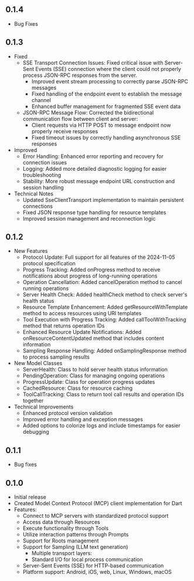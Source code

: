 ## 0.1.4

* Bug Fixes

## 0.1.3

* Fixed
    * SSE Transport Connection Issues: Fixed critical issue with Server-Sent Events (SSE) connection where the client could not properly process JSON-RPC responses from the server.
      * Improved event stream processing to correctly parse JSON-RPC messages
      * Fixed handling of the endpoint event to establish the message channel
      * Enhanced buffer management for fragmented SSE event data
    * JSON-RPC Message Flow: Corrected the bidirectional communication flow between client and server:
      * Client requests via HTTP POST to message endpoint now properly receive responses
      * Fixed timeout issues by correctly handling asynchronous SSE responses
* Improved
    * Error Handling: Enhanced error reporting and recovery for connection issues
    * Logging: Added more detailed diagnostic logging for easier troubleshooting
    * Stability: More robust message endpoint URL construction and session handling
* Technical Notes
    * Updated SseClientTransport implementation to maintain persistent connections
    * Fixed JSON response type handling for resource templates
    * Improved session management and reconnection logic

## 0.1.2

* New Features
    * Protocol Update: Full support for all features of the 2024-11-05 protocol specification
    * Progress Tracking: Added onProgress method to receive notifications about progress of long-running operations
    * Operation Cancellation: Added cancelOperation method to cancel running operations
    * Server Health Check: Added healthCheck method to check server's health status
    * Resource Template Enhancement: Added getResourceWithTemplate method to access resources using URI templates
    * Tool Execution with Progress Tracking: Added callToolWithTracking method that returns operation IDs
    * Enhanced Resource Update Notifications: Added onResourceContentUpdated method that includes content information
    * Sampling Response Handling: Added onSamplingResponse method to process sampling results
* New Model Classes
    * ServerHealth: Class to hold server health status information
    * PendingOperation: Class for managing ongoing operations
    * ProgressUpdate: Class for operation progress updates
    * CachedResource: Class for resource caching
    * ToolCallTracking: Class to return tool call results and operation IDs together
* Technical Improvements
    * Enhanced protocol version validation
    * Improved error handling and exception messages
    * Added options to colorize logs and include timestamps for easier debugging

## 0.1.1

* Bug fixes

## 0.1.0

* Initial release
* Created Model Context Protocol (MCP) client implementation for Dart
* Features:
    * Connect to MCP servers with standardized protocol support
    * Access data through Resources
    * Execute functionality through Tools
    * Utilize interaction patterns through Prompts
    * Support for Roots management
    * Support for Sampling (LLM text generation)
        * Multiple transport layers:
        * Standard I/O for local process communication
    * Server-Sent Events (SSE) for HTTP-based communication
    * Platform support: Android, iOS, web, Linux, Windows, macOS